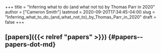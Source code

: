 +++
title = "Inferring what to do (and what not to) by Thomas Parr in 2020"
author = ["Cameron Smith"]
lastmod = 2020-09-20T17:34:45-04:00
slug = "Inferring_what_to_do_(and_what_not_to)_by_Thomas_Parr_in_2020"
draft = false
+++

## [papers]({{< relref "papers" >}}) {#papers--papers-dot-md}
